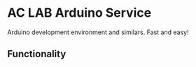 # AC LAB Arduino Service

Arduino development environment and similars. Fast and easy!

## Functionality
